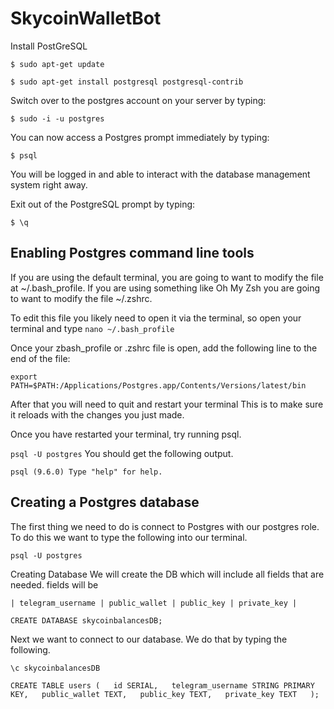 # SkycoinWalletBot

Install PostGreSQL

`$ sudo apt-get update`

`$ sudo apt-get install postgresql postgresql-contrib`

Switch over to the postgres account on your server by typing:

`$ sudo -i -u postgres`

You can now access a Postgres prompt immediately by typing:

`$ psql`

You will be logged in and able to interact with the database management system right away.

Exit out of the PostgreSQL prompt by typing:

`$ \q`

## Enabling Postgres command line tools ##
If you are using the default terminal, you are going to want to modify the file at ~/.bash_profile. If you are using something like Oh My Zsh you are going to want to modify the file ~/.zshrc.

To edit this file you likely need to open it via the terminal, so open your terminal and type `nano ~/.bash_profile` 

Once your zbash_profile or .zshrc file is open, add the following line to the end of the file:

`export PATH=$PATH:/Applications/Postgres.app/Contents/Versions/latest/bin`

After that you will need to quit and restart your terminal This is to make sure it reloads with the changes you just made.

Once you have restarted your terminal, try running psql.

`psql -U postgres`
You should get the following output.

`psql (9.6.0)
Type "help" for help.`

## Creating a Postgres database ##
The first thing we need to do is connect to Postgres with our postgres role. To do this we want to type the following into our terminal.

`psql -U postgres`

Creating Database 
We will create the DB which will include all fields that are needed. fields will be 

`| telegram_username | public_wallet | public_key | private_key |`

`CREATE DATABASE skycoinbalancesDB;`

Next we want to connect to our database. We do that by typing the following.

`\c skycoinbalancesDB`

`CREATE TABLE users (  
  id SERIAL,  
  telegram_username STRING PRIMARY KEY,  
  public_wallet TEXT,  
  public_key TEXT,  
  private_key TEXT  
);` 


